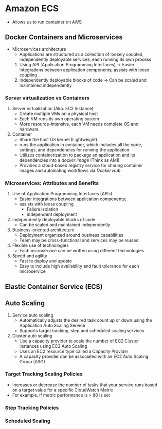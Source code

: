 # Amazon ECS 
* Allows us to run container on AWS

## Docker Containers and Microservices
* Microservices architecture
    * Applications are structured as a collection of loosely coupled, independently deployable services, each running its own process
    1. Using API (Application Programming Interfaces) -> Easier integrations between application components; assists with loose coupling 
    2. Independently deployable blocks of code -> Can be scaled and maintained independently

### Server virtualization vs Containers
1. Server virtualization (Aka. EC2 Instance)
   * Create multiple VMs on a physical host
   * Each VM runs its own operating system
   * More resource-intensive, each VM needs complete OS and hardware
2. Container
   * Share the host OS kernel (Lightweight)
   * runs the application in container, which includes all the code, settings, and dependencies for running the application
   * Utilizes containerization to package an application and its dependencies into a *docker image* (Think as AMI)
   * Provides a cloud-based registry service for sharing container images and automating workflows via *Docker Hub* 

### Microservices: Attributes and Benefits
1. Use of Application Programming Interfaces (APIs)
   * Easier integrations between application components;
   * assists with loose coupling
     * Failure isolation
     * independent deployment
2. Independently deployable blocks of code
   * Can be scaled and maintained independently
3. Business-oriented architecture
   * Deployment organized around business capabilities
   * Team may be cross-functional and services may be reused
4. Flexible use of technologies
   * Each microservice can be written using different technologies
5. Speed and agility
   * Fast to deploy and update
   * Easy to include high availability and fault tolerance for each microservice

## Elastic Container Service (ECS)


## Auto Scaling
1. Service auto scaling
   * Automatically adjusts the desired task count up or down using the Application Auto Scaling Service
   * Supports target tracking, step and scheduled scaling services
2. Cluster auto scaling
   * Use a capacity provider to scale the number of EC2 Cluster instances using EC2 Auto Scaling
   * Uses an EC2 resource type called a Capacity Provider
   * A capacity provider can be associated with an EC2 Auto Scaling Group (ASG)

### Target Tracking Scaling Policies
* Increases or decrease the number of tasks that your service runs based on a target value for a specific CloudWatch Metric
* For example, if metric performance is > 80 is set

### Step Tracking Policies


### Scheduled Scaling 